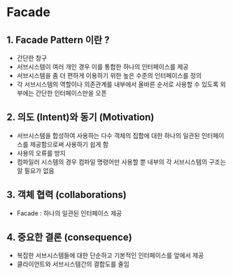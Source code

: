 # Facade
## 1. Facade Pattern 이란 ?
- 간단한 창구
- 서브시스템이 여러 개인 경우 이를 통합한 하나의 인터페이스를 제공
- 서브시스템을 좀 더 편하게 이용하기 위한 높은 수준의 인터페이스를 정의
- 각 서브시스템의 역할이나 의존관계를 내부에서 올바른 순서로 사용할 수 있도록 외부에는 간단한 
인터페이스만을 오픈

## 2. 의도 (Intent)와 동기 (Motivation)
- 서브시스템을 합성하여 사용하는 다수 객체의 집합에 대한 하나의 일관된 인터페이스를 제공함으로써
사용하기 쉽게 함
- 사용의 오류를 방지
- 컴파일러 시스템의 경우 컴파일 명령어만 사용할 뿐 내부의 각 서브시스템의 구조는 알 필요가 없음

## 3. 객체 협력 (collaborations)
- Facade : 하나의 일관된 인터페이스 제공

## 4. 중요한 결론 (consequence)
- 복잡한 서브시스템들에 대한 단순하고 기본적인 인터페이스를 앞에서 제공
- 클라이언트와 서브시스템간의 결합도를 줄임
